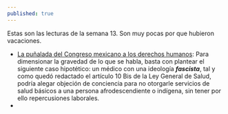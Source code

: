 ```yaml
---
published: true
---
```

Estas son las lecturas de la semana 13. Son muy pocas por que hubieron vacaciones.


- [La puñalada del Congreso mexicano a los derechos humanos](https://www.huffingtonpost.com.mx/saul-arellano/la-punalada-del-congreso-mexicano-a-los-derechos-humanos_a_23394050/): Para dimensionar la gravedad de lo que se habla, basta con plantear el siguiente caso hipotético: un médico con una ideología **_fascista_**, tal y como quedó redactado el artículo 10 Bis de la Ley General de Salud, podría alegar objeción de conciencia para no otorgarle servicios de salud básicos a una persona afrodescendiente o indígena, sin tener por ello repercusiones laborales.
-
